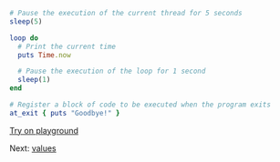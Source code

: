 ```rb
# Pause the execution of the current thread for 5 seconds
sleep(5)

loop do
  # Print the current time
  puts Time.now

  # Pause the execution of the loop for 1 second
  sleep(1)
end

# Register a block of code to be executed when the program exits
at_exit { puts "Goodbye!" }
```


[Try on playground](https://onecompiler.com/ruby/3yh7dhbz9)

Next: [values](/2022/11/14/timeouts.html)
